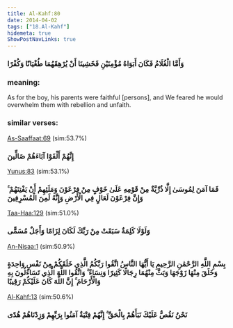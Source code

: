 ```yaml
---
title: Al-Kahf:80
date: 2014-04-02
tags: ["18.Al-Kahf"]
hidemeta: true 
ShowPostNavLinks: true 
---
```

### وَأَمَّا الْغُلَامُ فَكَانَ أَبَوَاهُ مُؤْمِنَيْنِ فَخَشِينَا أَنْ يُرْهِقَهُمَا طُغْيَانًا وَكُفْرًا
### meaning: 
As for the boy, his parents were faithful [persons], and We feared he would overwhelm them with rebellion and unfaith.
### similar verses: 

[As-Saaffaat:69](/37/69) (sim:53.7%)

### إِنَّهُمْ أَلْفَوْا آبَاءَهُمْ ضَالِّينَ

[Yunus:83](/10/83) (sim:53.1%)

### فَمَا آمَنَ لِمُوسَىٰ إِلَّا ذُرِّيَّةٌ مِنْ قَوْمِهِ عَلَىٰ خَوْفٍ مِنْ فِرْعَوْنَ وَمَلَئِهِمْ أَنْ يَفْتِنَهُمْ ۚ وَإِنَّ فِرْعَوْنَ لَعَالٍ فِي الْأَرْضِ وَإِنَّهُ لَمِنَ الْمُسْرِفِينَ

[Taa-Haa:129](/20/129) (sim:51.0%)

### وَلَوْلَا كَلِمَةٌ سَبَقَتْ مِنْ رَبِّكَ لَكَانَ لِزَامًا وَأَجَلٌ مُسَمًّى

[An-Nisaa:1](/4/1) (sim:50.9%)

### بِسْمِ اللَّهِ الرَّحْمَٰنِ الرَّحِيمِ يَا أَيُّهَا النَّاسُ اتَّقُوا رَبَّكُمُ الَّذِي خَلَقَكُمْ مِنْ نَفْسٍ وَاحِدَةٍ وَخَلَقَ مِنْهَا زَوْجَهَا وَبَثَّ مِنْهُمَا رِجَالًا كَثِيرًا وَنِسَاءً ۚ وَاتَّقُوا اللَّهَ الَّذِي تَسَاءَلُونَ بِهِ وَالْأَرْحَامَ ۚ إِنَّ اللَّهَ كَانَ عَلَيْكُمْ رَقِيبًا

[Al-Kahf:13](/18/13) (sim:50.6%)

### نَحْنُ نَقُصُّ عَلَيْكَ نَبَأَهُمْ بِالْحَقِّ ۚ إِنَّهُمْ فِتْيَةٌ آمَنُوا بِرَبِّهِمْ وَزِدْنَاهُمْ هُدًى
